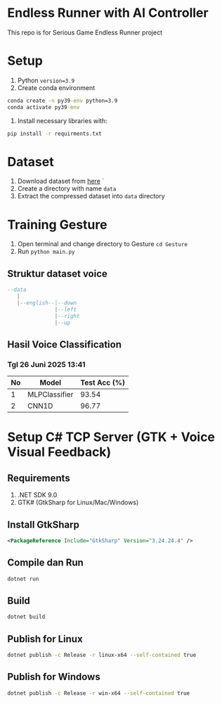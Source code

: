 # Endless Runner with AI Controller

This repo is for Serious Game Endless Runner project

# Setup
1. Python `version=3.9`
1. Create conda environment
```cmd
conda create -n py39-env python=3.9
conda activate py39-env
```
1. Install necessary libraries with:
```cmd
pip install -r requirments.txt
```

# Dataset
1. Download dataset from [here](https://drive.google.com/drive/folders/1Eoz_s6n4jPc5ikg9J29R7dAT7iPIxese?usp=drive_link)
`
1. Create a directory with name `data`
1. Extract the compressed dataset into `data` directory 

# Training Gesture
1. Open terminal and change directory to Gesture `cd Gesture`
1. Run `python main.py`

## Struktur dataset voice
```lua
--data
   |
   |--english--|--down
               |--left
               |--right
               |--up

```

## Hasil Voice Classification
### Tgl 26 Juni 2025 13:41
| No | Model        | Test Acc (%) |
|----|--------------|--------------|
| 1  | MLPClassifier | 93.54        |
| 2  | CNN1D         | 96.77        |



# Setup C# TCP Server (GTK + Voice Visual Feedback)
## Requirements
1. .NET SDK 9.0
1. GTK# (GtkSharp for Linux/Mac/Windows)

## Install GtkSharp
```xml
<PackageReference Include="GtkSharp" Version="3.24.24.4" />
```

## Compile dan Run
```bash
dotnet run
```

## Build
```bash
dotnet build
```

## Publish for Linux
```bash
dotnet publish -c Release -r linux-x64 --self-contained true
```

## Publish for Windows
```bash
dotnet publish -c Release -r win-x64 --self-contained true
```